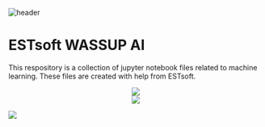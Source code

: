 ![header](https://capsule-render.vercel.app/api?type=slice&color=6495ed&height=200&section=header&text=ESTsoft%20WASSUP%20AI&desc=Member:%20박태우,%20김수현,%20이재익,%20이주완,%20허은영&fontColor=ffffff&fontSize=40&fontAlign=70&fontAlignY=20&descSize=15&descAlign=70&descAlignY=30&rotate=20)


# ESTsoft WASSUP AI
This respository is a collection of jupyter notebook files related to machine learning.
These files are created with help from ESTsoft.

<div align=center>
	<a href="https://blog.naver.com/PostList.naver?blogId=zanmang20">
		<img src="https://img.shields.io/badge/Blog-FF9800?style=flat&logo=Blogger&logoColor=white"/>
	</a>
	<br>
	<a href="https://www.notion.so/oreumi/2-AI-WASSUP-e67da9b91fcd43dfb05c93344635bae8?pvs=4">
		<img src="https://img.shields.io/badge/Notion-000000?style=flat&logo=Notion&logoColor=white"/>
	</a>
	<br>
</div>

<img src="https://github-readme-stats.vercel.app/api/top-langs/?username=iamrosy20&layout=compact"><br><br>
